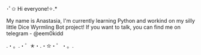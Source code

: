 ･ﾟ✩ Hi everyone!✧.*

My name is Anastasia, I'm currently learning Python and workind on my silly little Dice Wyrmling Bot project! 
If you want to talk, you can find me on telegram - @eem0kidd

.・。.・゜✭・.・✫・゜・。.
